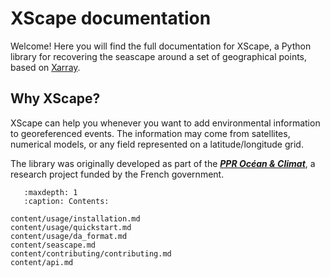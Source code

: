 # XScape documentation

Welcome! Here you will find the full documentation for XScape, a Python library for recovering the seascape around a set of geographical points, based on [Xarray](https://github.com/pydata/xarray).

## Why XScape?

XScape can help you whenever you want to add environmental information to georeferenced events.
The information may come from satellites, numerical models, or any field represented on a latitude/longitude grid.

The library was originally developed as part of the [***PPR Océan & Climat***](https://www.ocean-climat.fr/Le-PPR), a research project funded by the French government.

```{toctree}
   :maxdepth: 1
   :caption: Contents:

content/usage/installation.md
content/usage/quickstart.md
content/usage/da_format.md
content/seascape.md
content/contributing/contributing.md
content/api.md
```
